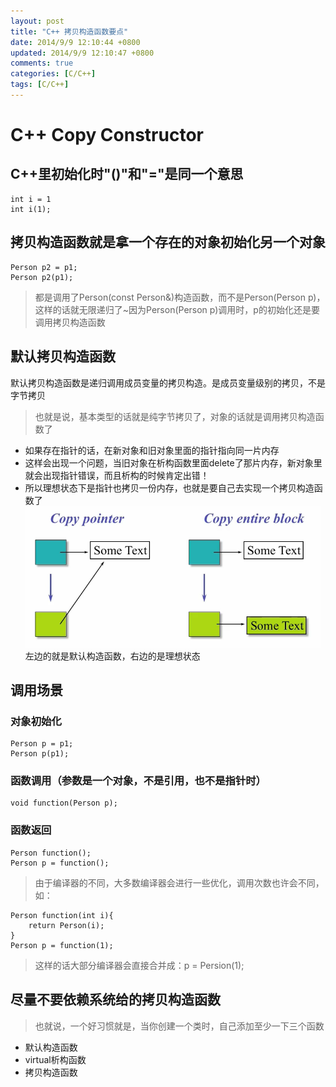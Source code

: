 ```yaml
---
layout: post
title: "C++ 拷贝构造函数要点"
date: 2014/9/9 12:10:44 +0800 
updated: 2014/9/9 12:10:47 +0800 
comments: true
categories: [C/C++]
tags: [C/C++]
---
```

C++ Copy Constructor
=========================

## C++里初始化时"()"和"="是同一个意思

	int i = 1
	int i(1);

## 拷贝构造函数就是拿一个存在的对象初始化另一个对象

	Person p2 = p1;
	Person p2(p1);

> 都是调用了Person(const Person&)构造函数，而不是Person(Person p)，这样的话就无限递归了~因为Person(Person p)调用时，p的初始化还是要调用拷贝构造函数

## 默认拷贝构造函数
默认拷贝构造函数是递归调用成员变量的拷贝构造。是成员变量级别的拷贝，不是字节拷贝
> 也就是说，基本类型的话就是纯字节拷贝了，对象的话就是调用拷贝构造函数了  
> 
- 如果存在指针的话，在新对象和旧对象里面的指针指向同一片内存  
- 这样会出现一个问题，当旧对象在析构函数里面delete了那片内存，新对象里就会出现指针错误，而且析构的时候肯定出错！
- 所以理想状态下是指针也拷贝一份内存，也就是要自己去实现一个拷贝构造函数了  
![](/images/cpp/copy_constructor.png)  
左边的就是默认构造函数，右边的是理想状态  

## 调用场景

### 对象初始化

	Person p = p1;
	Person p(p1);

### 函数调用（参数是一个对象，不是引用，也不是指针时）

	void function(Person p);

### 函数返回

	Person function();
	Person p = function();

> 由于编译器的不同，大多数编译器会进行一些优化，调用次数也许会不同，如：
> 
	Person function(int i){
	    return Person(i);
	}
	Person p = function(1);

> 这样的话大部分编译器会直接合并成：p = Persion(1);

## 尽量不要依赖系统给的拷贝构造函数
> 也就说，一个好习惯就是，当你创建一个类时，自己添加至少一下三个函数
> 
- 默认构造函数
- virtual析构函数
- 拷贝构造函数